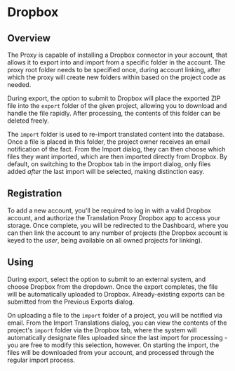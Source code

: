 # Dropbox

## Overview

The Proxy is capable of installing a Dropbox connector in your account, that allows it to export into and import from a specific folder in the account. The proxy root folder needs to be specified once, during account linking, after which the proxy will create new folders within based on the project code as needed.

During export, the option to submit to Dropbox will place the exported ZIP file into the `export` folder of the given project, allowing you to download and handle the file rapidly. After processing, the contents of this folder can be deleted freely.

The `import` folder is used to re-import translated content into the database. Once a file is placed in this folder, the project owner receives an email notification of the fact. From the Import dialog, they can then choose which files they want imported, which are then imported directly from Dropbox. By default, on switching to the Dropbox tab in the import dialog, only files added *after* the last import will be selected, making distinction easy.

## Registration

To add a new account, you'll be required to log in with a valid Dropbox account, and authorize the Translation Proxy Dropbox app to access your storage. Once complete, you will be redirected to the Dashboard, where you can then link the account to any number of projects (the Dropbox account is keyed to the *user*, being available on all owned projects for linking).

## Using

During export, select the option to submit to an external system, and choose Dropbox from the dropdown. Once the export completes, the file will be automatically uploaded to Dropbox. Already-existing exports can be submitted from the Previous Exports dialog.

On uploading a file to the `import` folder of a project, you will be notified via email. From the Import Translations dialog, you can view the contents of the project's `import` folder via the Dropbox tab, where the system will automatically designate files uploaded since the last import for processing - you are free to modify this selection, however. On starting the import, the files will be downloaded from your account, and processed through the regular import process.